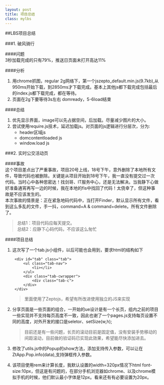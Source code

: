 ```yaml
---
layout: post
title: 项目总结
class: mylbs
---
```


##LBS项目总结

###1. 破风骑行

####问题   
3秒加载完成的只有79%，推送日页面未打开高达11%

####分析   
1. 用chrome抓图，regular 2g网络下，第一个jszepto_default.min.js(9.7kb),从950ms开始下载，到2850ms才下载完成。基本上其他js都下载完成包括最后的index.js都下载完成，都在等待。
2. 页面在2g下要等待3s左右 domready，5-6load结束

####总结   
1. 优先显示界面，image可以先占据空间，后加载。尽量减少图片的大小。
2. 尝试使用require.js技术，延迟加载js。对页面的js逻辑进行分层次，分为:    
    + header区域js
    + domcontentloaded js
    + window.load js
   
###2. 实时公交活动页      

####事故      
这个项目差点出了严重事故，项目20号上线，18号下午，意外删除了本地所有文件，导致代码也被删除。关键是从项目开始到18号下午，我一直没有提交过一次代码。当时心中各种思密达！找剑哥、IT服务中心，还是无法解决。当我静下心做好准备通宵再写一边的时候，我在本地的fis中找回了代码！太侥幸了，但这种事故是不应该发生的。    
本次事故的情景是：正在紧急地码代码中，当打开Finder，默认显示所有文件，看到这么多乱的文件，手一抖，command+A & command+delete。所有文件删除了。
> 总结1：项目代码应每天提交。    
> 总结2：应静下心码代码，不应该这么匆忙

####项目总结

1. 这次写了一个tab.js小组件，以后可能也会用到，要求html的结构如下 

        <div id="tab" class="tab">
            <ul class="tab-nav">
                <li></li>
            </ul>
            <div class="tab-cwrapper">
                <div class="tab-c">
            </div>
        </div>

    >里面使用了Zeptojs，希望有所改进使用独立的JS来实现

2. 分享页面是一些页面的组合，一开始的ue设计是有一个长页，组内之前的项目一些实现并不支持每页高度不一致，因此也谢了一个pages.js支持每页设置不同的高度，对外开发的接口是seletor、setSize(w,h);  
    >目前还是有一些问题，长页的滚动目前是固定值，没有安装手势移动的间距滚动，目前做的验证码已实现此效果，希望能尽快添加进去。
3. 修改了utils.js中的Popup的show方法，添加支持传入参数，可以让在ZtApp.Pop.info(data),支持弹框传入参数。
4. 该项目使用rem来计算长度，我默认设置的width=320px情况下html font-size:10px，但这是有问题的，在部分手机浏览器如chrome、以及chrome模拟手机的时候，他们默认最小字体是12px。看来还有有必要设置为20px。

